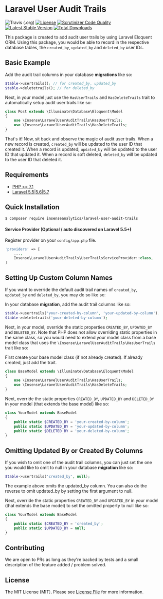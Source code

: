 # Laravel User Audit Trails

![Travis (.org)](https://img.shields.io/travis/insenseanalytics/laravel-user-audit-trails/master.svg)
[![License](https://poser.pugx.org/insenseanalytics/laravel-user-audit-trails/license)](https://packagist.org/packages/insenseanalytics/laravel-user-audit-trails)
[![Scrutinizer Code Quality](https://scrutinizer-ci.com/g/insenseanalytics/laravel-user-audit-trails/badges/quality-score.png?b=master)](https://scrutinizer-ci.com/g/insenseanalytics/laravel-user-audit-trails/?branch=master)
[![Latest Stable Version](https://poser.pugx.org/insenseanalytics/laravel-user-audit-trails/v/stable)](https://packagist.org/packages/insenseanalytics/laravel-user-audit-trails)
[![Total Downloads](https://poser.pugx.org/insenseanalytics/laravel-user-audit-trails/downloads)](https://packagist.org/packages/insenseanalytics/laravel-user-audit-trails)

This package is created to add audit user trails by using Laravel Eloquent ORM. Using this package, you would be able to record in the respective database tables, the `created_by`, `updated_by` and `deleted_by` user IDs.

## Basic Example

Add the audit trail columns in your database **migrations** like so:

```php
$table->usertrails(); // for created_by, updated_by
$table->deletetrails(); // for deleted_by
```

Next, in your model just use the `HasUserTrails` and `HasDeleteTrails` trait to automatically setup audit user trails like so:
```php
class Post extends \Illuminate\Database\Eloquent\Model
{
    use \Insense\LaravelUserAuditTrails\HasUserTrails;
    use \Insense\LaravelUserAuditTrails\HasDeleteTrails;
}
```

That's it! Now, sit back and observe the magic of audit user trails. When a new record is created, `created_by` will be updated to the user ID that created it. When a record is updated, `updated_by` will be updated to the user ID that updated it. When a record is soft deleted, `deleted_by` will be updated to the user ID that deleted it.

## Requirements
- [PHP >= 7.1](http://php.net/)
- [Laravel 5.5|5.6|5.7](https://github.com/laravel/framework)

## Quick Installation
```bash
$ composer require insenseanalytics/laravel-user-audit-trails
```

#### Service Provider (Optional / auto discovered on Laravel 5.5+)
Register provider on your `config/app.php` file.
```php
'providers' => [
    ...,
    Insense\LaravelUserAuditTrails\UserTrailsServiceProvider::class,
]
```

## Setting Up Custom Column Names
If you want to override the default audit trail names of `created_by`, `updated_by` and `deleted_by`, you may do so like so:

In your database **migration**, add the audit trail columns like so:
```php
$table->usertrails('your-created-by-column', 'your-updated-by-column');
$table->deletetrails('your-deleted-by-column');
```

Next, in your model, override the static properties `CREATED_BY`, `UPDATED_BY` and `DELETED_BY`. Note that PHP does not allow overriding static properties in the same class, so you would need to extend your model class from a base model class that uses the `\Insense\LaravelUserAuditTrails\HasUserTrails` trait like so:

First create your base model class (if not already created). If already created, just add the trait.

```php
class BaseModel extends \Illuminate\Database\Eloquent\Model
{
    use \Insense\LaravelUserAuditTrails\HasUserTrails;
    use \Insense\LaravelUserAuditTrails\HasDeleteTrails;
}
```
Next, override the static properties `CREATED_BY`, `UPDATED_BY` and `DELETED_BY` in your model (that extends the base model) like so:

```php
class YourModel extends BaseModel
{
    public static $CREATED_BY = 'your-created-by-column';
    public static $UPDATED_BY = 'your-updated-by-column';
    public static $DELETED_BY = 'your-deleted-by-column';
}
```
 
## Omitting Updated By or Created By Columns
If you wish to omit one of the audit trail columns, you can just set the one you would like to omit to null in your database **migration** like so:

```php
$table->usertrails('created_by', null);
```
The example above omits the updated_by column. You can also do the reverse to omit updated_by by setting the first argument to null.

Next, override the static properties `CREATED_BY` and `UPDATED_BY` in your model (that extends the base model) to set the omitted property to null like so:

```php
class YourModel extends BaseModel
{
    public static $CREATED_BY = 'created_by';
    public static $UPDATED_BY = null;
}
```

## Contributing
We are open to PRs as long as they're backed by tests and a small description of the feature added / problem solved.

## License

The MIT License (MIT). Please see [License File](https://github.com/insenseanalytics/laravel-user-audit-trails/blob/master/LICENSE.txt) for more information.
